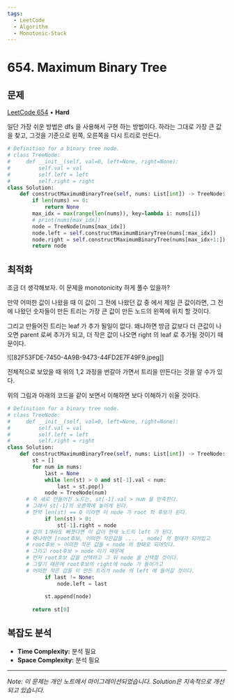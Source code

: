 ```yaml
---
tags:
  - LeetCode
  - Algorithm
  - Monotonic-Stack
---
```


# 654. Maximum Binary Tree

## 문제

[LeetCode 654](https://leetcode.com/problems/maximum-binary-tree/) • **Hard**

일단 가장 쉬운 방법은 dfs 을 사용해서 구현 하는 방법이다. 하라는 그대로 가장 큰 값을 찾고, 그것을 기준으로 왼쪽, 오른쪽을 다시 트리로 만든다.

```python
# Definition for a binary tree node.
# class TreeNode:
#     def __init__(self, val=0, left=None, right=None):
#         self.val = val
#         self.left = left
#         self.right = right
class Solution:
    def constructMaximumBinaryTree(self, nums: List[int]) -> TreeNode:
        if len(nums) == 0:
            return None
        max_idx = max(range(len(nums)), key=lambda i: nums[i])
        # print(nums[max_idx])
        node = TreeNode(nums[max_idx])
        node.left = self.constructMaximumBinaryTree(nums[:max_idx])
        node.right = self.constructMaximumBinaryTree(nums[max_idx+1:])
        return node
```

## 최적화

조금 더 생각해보자. 이 문제을 monotonicity 하게 풀수 있을까?

만약 어떠한 값이 나왔을 때 이 값이 그 전에 나왔던 값 중 에서 제일 큰 값이라면, 그 전에 나왔던 숫자들이 만든 트리는 가장 큰 값이 만든 노드의 왼쪽에 위치 할 것이다.

그리고 만들어진 트리는 leaf 가 추가 될일이 없다. 왜냐하면 방금 값보다 더 큰값이 나오면 parent 로써 추가가 되고, 더 작은 값이 나오면 right 의 leaf 로 추가될 것이기 때문이다.

![[82F53FDE-7450-4A9B-9473-44FD2E7F49F9.jpeg]]

전체적으로 보았을 때 위의 1,2 과정을 번갈아 가면서 트리을 만든다는 것을 알 수가 있다.

위의 그림과 아래의 코드을 같이 보면서 이해하면 보다 이해하기 쉬울 것이다.

```python
# Definition for a binary tree node.
# class TreeNode:
#     def __init__(self, val=0, left=None, right=None):
#         self.val = val
#         self.left = left
#         self.right = right
class Solution:
    def constructMaximumBinaryTree(self, nums: List[int]) -> TreeNode:
        st = []
        for num in nums:
            last = None
            while len(st) > 0 and st[-1].val < num:
                last = st.pop()
            node = TreeNode(num)
      # 즉 새로 만들어진 노드는, st[-1].val > num 을 만족한다.
      # 그래서 st[-1]의 오른쪽에 놓이게 된다.
      # 만약 len(st) == 0 이라면 이 node 가 root 의 후보가 된다.
            if len(st) > 0:
                st[-1].right = node
      # 갑이 1개라도 빠졋다면 이 값이 현재 노드의 left 가 된다.
      # 왜냐하면 [root후보, 어떠한 작은값들 .... , node] 의 형태가 되어있고
      # root후보 > 어떠한 작은 값들 < node 의 형태로 되어잇다.
      # 그리고 root후보 > node 이기 때문에
      # 먼저 root후보 값을 선택하고 그 뒤 node 을 선택할 것이다.
      # 그렇기 때문에 root후보의 right에 node 가 들어가고
      # 어떠한 작은 갑들 이 만든 트리가 node 의 left 에 들어갈 것이다.
            if last != None:
                node.left = last
            
            st.append(node)
        
        return st[0]
```

## 복잡도 분석

- **Time Complexity:** 분석 필요
- **Space Complexity:** 분석 필요

---

*Note: 이 문제는 개인 노트에서 마이그레이션되었습니다. Solution은 지속적으로 개선되고 있습니다.*
